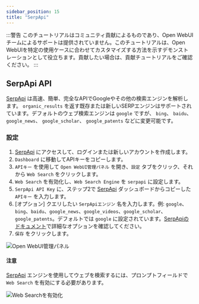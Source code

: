```yaml
---
sidebar_position: 15
title: "SerpApi"
---
```


:::警告
このチュートリアルはコミュニティ貢献によるものであり、Open WebUIチームによるサポートは提供されていません。このチュートリアルは、Open WebUIを特定の使用ケースに合わせてカスタマイズする方法を示すデモンストレーションとして役立ちます。貢献したい場合は、貢献チュートリアルをご確認ください。
:::

## SerpApi API

[SerpApi](https://serpapi.com/) は高速、簡単、完全なAPIでGoogleやその他の検索エンジンを解析します。 `organic_results` を返す既存または新しいSERPエンジンはサポートされています。デフォルトのウェブ検索エンジンは `google` ですが、 `bing`、 `baidu`、 `google_news`、 `google_scholar`、 `google_patents` などに変更可能です。

### 設定

1. [SerpApi](https://serpapi.com/) にアクセスして、ログインまたは新しいアカウントを作成します。
2. `Dashboard` に移動してAPIキーをコピーします。
3. `APIキー` を使用して `Open WebUI管理パネル` を開き、`設定` タブをクリック、それから `Web Search` をクリックします。
4. `Web Search` を有効化し、`Web Search Engine` を `serpapi` に設定します。
5. `SerpApi API Key` に、ステップ2で [SerpApi](https://serpapi.com/) ダッシュボードからコピーした `APIキー` を入力します。
6. [オプション] クエリしたい `SerpApiエンジン` 名を入力します。例: `google`、`bing`、`baidu`、`google_news`、`google_videos`、`google_scholar`、`google_patents`。デフォルトでは `google` に設定されています。[SerpApiのドキュメント](https://serpapi.com/dashboard)で詳細なオプションを確認してください。
7. `保存` をクリックします。

![Open WebUI管理パネル](/images/tutorial_serpapi_search.png)

#### 注意

[SerpApi](https://serpapi.com/) エンジンを使用してウェブを検索するには、プロンプトフィールドで `Web Search` を有効にする必要があります。

![Web Searchを有効化](/images/enable_web_search.png)
